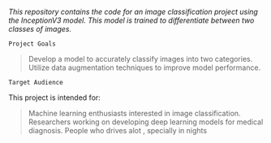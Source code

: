 *This repository contains the code for an image classification project using the InceptionV3 model. This model is trained to differentiate between two classes of images.*

    Project Goals
>Develop a model to accurately classify images into two categories.
>Utilize data augmentation techniques to improve model performance.

    Target Audience
This project is intended for:
>Machine learning enthusiasts interested in image classification.
>Researchers working on developing deep learning models for medical diagnosis.
>People who drives alot , specially in nights



